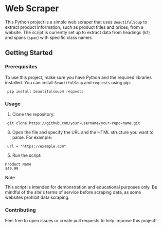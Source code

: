 # Web Scraper 
This Python project is a simple web scraper that uses `BeautifulSoup` to extract product information, such as product titles and prices, 
from a website. The script is currently set up to extract data from headings (`h2`) and spans (`span`) with specific class names.

## Getting Started

### Prerequisites

To use this project, make sure you have Python and the required libraries installed. You can install `BeautifulSoup` and `requests` using pip:

```
 pip install beautifulsoup4 requests 
```

### Usage

1. Clone the repository:
```
 git clone https://github.com/your-username/your-repo-name.git
```

3. Open the file and specify the URL and the HTML structure you want to parse. For example:
```
 url = "https://example.com"
```

5. Run the script:
```
Product Name
$49.99
```

> [!NOTE]
> This script is intended for demonstration and educational purposes only.
> Be mindful of the site's terms of service before scraping data, as some websites prohibit data scraping.

### Contributing
Feel free to open issues or create pull requests to help improve this project!


